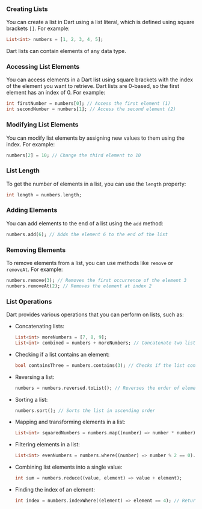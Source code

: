 
### Creating Lists

You can create a list in Dart using a list literal, which is defined using square brackets `[]`. For example:

```dart
List<int> numbers = [1, 2, 3, 4, 5];
```

Dart lists can contain elements of any data type.

### Accessing List Elements

You can access elements in a Dart list using square brackets with the index of the element you want to retrieve. Dart lists are 0-based, so the first element has an index of 0. For example:

```dart
int firstNumber = numbers[0]; // Access the first element (1)
int secondNumber = numbers[1]; // Access the second element (2)
```

### Modifying List Elements

You can modify list elements by assigning new values to them using the index. For example:

```dart
numbers[2] = 10; // Change the third element to 10
```

### List Length

To get the number of elements in a list, you can use the `length` property:

```dart
int length = numbers.length;
```

### Adding Elements

You can add elements to the end of a list using the `add` method:

```dart
numbers.add(6); // Adds the element 6 to the end of the list
```

### Removing Elements

To remove elements from a list, you can use methods like `remove` or `removeAt`. For example:

```dart
numbers.remove(3); // Removes the first occurrence of the element 3
numbers.removeAt(2); // Removes the element at index 2
```

### List Operations

Dart provides various operations that you can perform on lists, such as:

- Concatenating lists:

  ```dart
  List<int> moreNumbers = [7, 8, 9];
  List<int> combined = numbers + moreNumbers; // Concatenate two lists
  ```

- Checking if a list contains an element:

  ```dart
  bool containsThree = numbers.contains(3); // Checks if the list contains the element 3
  ```

- Reversing a list:

  ```dart
  numbers = numbers.reversed.toList(); // Reverses the order of elements
  ```

- Sorting a list:

  ```dart
  numbers.sort(); // Sorts the list in ascending order
  ```

- Mapping and transforming elements in a list:

  ```dart
  List<int> squaredNumbers = numbers.map((number) => number * number).toList();
  ```

- Filtering elements in a list:

  ```dart
  List<int> evenNumbers = numbers.where((number) => number % 2 == 0).toList();
  ```

- Combining list elements into a single value:

  ```dart
  int sum = numbers.reduce((value, element) => value + element);
  ```

- Finding the index of an element:

  ```dart
  int index = numbers.indexWhere((element) => element == 4); // Returns the index of the first element equal to 4
  ```

